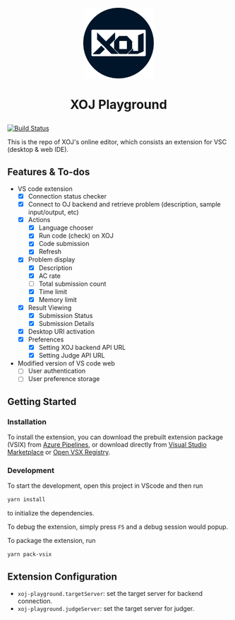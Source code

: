 <p align="center">
<img src="assets/logo_128px.png" title="XOJ Logo" width="160"/>
</p>

# <p style="text-align: center;">XOJ Playground </p>

[![Build Status](https://dev.azure.com/XOJ-Team/XOJ/_apis/build/status/XOJ%20Playground?branchName=master)](https://dev.azure.com/XOJ-Team/XOJ/_build/latest?definitionId=8&branchName=master)

This is the repo of XOJ's online editor, which consists an extension for VSC (desktop & web IDE).

## Features & To-dos

* VS code extension
  * [x] Connection status checker
  * [x] Connect to OJ backend and retrieve problem (description, sample input/output, etc)
  * [x] Actions
    * [x] Language chooser
    * [x] Run code (check) on XOJ
    * [x] Code submission
    * [x] Refresh
  * [x] Problem display
    * [x] Description
    * [x] AC rate
    * [ ] Total submission count
    * [x] Time limit
    * [x] Memory limit
  * [x] Result Viewing
    * [x] Submission Status
    * [x] Submission Details
  * [x] Desktop URI activation
  * [x] Preferences
    * [x] Setting XOJ backend API URL
    * [x] Setting Judge API URL
* Modified version of VS code web
  * [ ] User authentication
  * [ ] User preference storage

## Getting Started

### Installation

To install the extension, you can download the prebuilt extension package (VSIX) from [Azure Pipelines](https://dev.azure.com/XOJ-Team/CPT202%20Team%20B-3/_build?definitionId=8), or download directly from [Visual Studio Marketplace](https://marketplace.visualstudio.com/items?itemName=XOJ-Team.xoj-playground) or [Open VSX Registry](https://open-vsx.org/extension/XOJ-Team/xoj-playground).

### Development

To start the development, open this project in VScode and then run

```bash
yarn install
```

to initialize the dependencies.

To debug the extension, simply press `F5` and a debug session would popup.  

To package the extension, run

```bash
yarn pack-vsix
```

## Extension Configuration

* `xoj-playground.targetServer`: set the target server for backend connection.
* `xoj-playground.judgeServer`: set the target server for judger.
